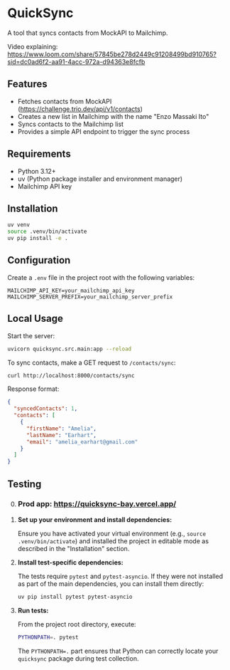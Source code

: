 # QuickSync

A tool that syncs contacts from MockAPI to Mailchimp.

Video explaining: https://www.loom.com/share/57845be278d2449c91208499bd910765?sid=dc0ad6f2-aa91-4acc-972a-d94363e8fcfb

## Features

- Fetches contacts from MockAPI (https://challenge.trio.dev/api/v1/contacts)
- Creates a new list in Mailchimp with the name "Enzo Massaki Ito"
- Syncs contacts to the Mailchimp list
- Provides a simple API endpoint to trigger the sync process

## Requirements

- Python 3.12+
- uv (Python package installer and environment manager)
- Mailchimp API key

## Installation

```bash
uv venv
source .venv/bin/activate 
uv pip install -e .
```

## Configuration

Create a `.env` file in the project root with the following variables:

```
MAILCHIMP_API_KEY=your_mailchimp_api_key
MAILCHIMP_SERVER_PREFIX=your_mailchimp_server_prefix
```

## Local Usage

Start the server:

```bash
uvicorn quicksync.src.main:app --reload
```

To sync contacts, make a GET request to `/contacts/sync`:

```bash
curl http://localhost:8000/contacts/sync
```

Response format:

```json
{
  "syncedContacts": 1,
  "contacts": [
    {
      "firstName": "Amelia",
      "lastName": "Earhart",
      "email": "amelia_earhart@gmail.com"
    }
  ]
}
```

## Testing

0. ### Prod app: https://quicksync-bay.vercel.app/

1.  **Set up your environment and install dependencies:**

    Ensure you have activated your virtual environment (e.g., `source .venv/bin/activate`) and installed the project in editable mode as described in the "Installation" section.

2.  **Install test-specific dependencies:**

    The tests require `pytest` and `pytest-asyncio`. If they were not installed as part of the main dependencies, you can install them directly:

    ```bash
    uv pip install pytest pytest-asyncio
    ```

3.  **Run tests:**

    From the project root directory, execute:

    ```bash
    PYTHONPATH=. pytest
    ```
    The `PYTHONPATH=.` part ensures that Python can correctly locate your `quicksync` package during test collection.
